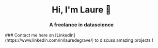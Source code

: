<h1 align='center'>Hi, I'm Laure 👋</h1>
<h3 align='center'>A freelance in datascience</h3>
### Contact me here on [LinkedIn](https://www.linkedin.com/in/lauredegrave/) to discuss amazing projects !

<!--
**casicoco/casicoco** is a ✨ _special_ ✨ repository because its `README.md` (this file) appears on your GitHub profile.

Here are some ideas to get you started:

- 🔭 I’m currently working on ...
- 🌱 I’m currently learning ...
- 👯 I’m looking to collaborate on ...
- 🤔 I’m looking for help with ...
- 💬 Ask me about ...
- 📫 How to reach me: ...
- 😄 Pronouns: ...
- ⚡ Fun fact: ...
-->
